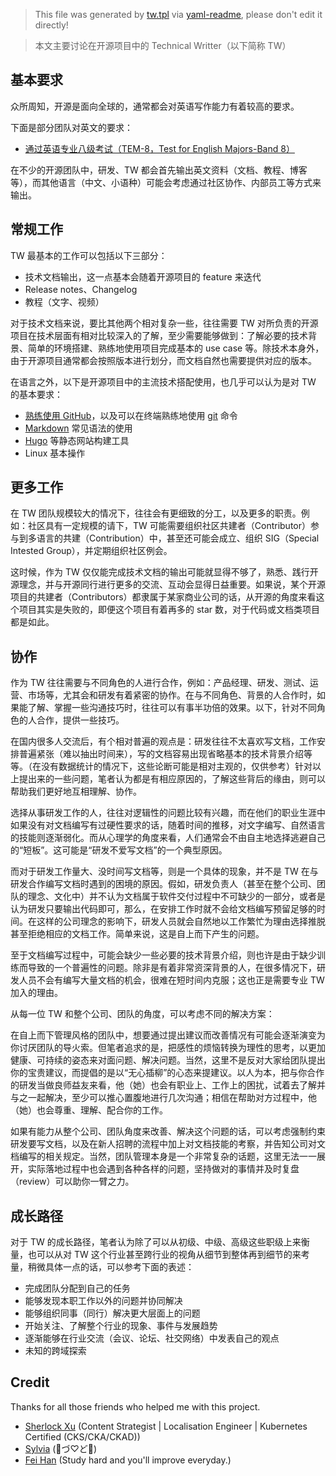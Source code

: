 > This file was generated by [tw.tpl](tw.tpl) via [yaml-readme](https://github.com/LinuxSuRen/yaml-readme), please don't edit it directly!

> 本文主要讨论在开源项目中的 Technical Writter（以下简称 TW）

## 基本要求
众所周知，开源是面向全球的，通常都会对英语写作能力有着较高的要求。

下面是部分团队对英文的要求：

* [通过英语专业八级考试（TEM-8，Test for English Majors-Band 8）](https://baike.baidu.com/item/%E8%8B%B1%E8%AF%AD%E4%B8%93%E4%B8%9A%E5%85%AB%E7%BA%A7%E8%80%83%E8%AF%95/6297184)

在不少的开源团队中，研发、TW 都会首先输出英文资料（文档、教程、博客等），而其他语言（中文、小语种）可能会考虑通过社区协作、内部员工等方式来输出。

## 常规工作
TW 最基本的工作可以包括以下三部分：

* 技术文档输出，这一点基本会随着开源项目的 feature 来迭代
* Release notes、Changelog
* 教程（文字、视频）

对于技术文档来说，要比其他两个相对复杂一些，往往需要 TW 对所负责的开源项目在技术层面有相对比较深入的了解，至少需要能够做到：了解必要的技术背景、简单的环境搭建、熟练地使用项目完成基本的 use case 等。除技术本身外，由于开源项目通常都会按照版本进行划分，而文档自然也需要提供对应的版本。

在语言之外，以下是开源项目中的主流技术搭配使用，也几乎可以认为是对 TW 的基本要求：

* [熟练使用 GitHub](https://skills.github.com/)，以及可以在终端熟练地使用 [git](https://git-scm.com/) 命令
* [Markdown](https://www.markdownguide.org/basic-syntax/) 常见语法的使用
* [Hugo](https://github.com/gohugoio/) 等静态网站构建工具
* Linux 基本操作

## 更多工作
在 TW 团队规模较大的情况下，往往会有更细致的分工，以及更多的职责。例如：社区具有一定规模的请下，TW 可能需要组织社区共建者（Contributor）参与到多语言的共建（Contribution）中，甚至还可能会成立、组织 SIG（Special Intested Group），并定期组织社区例会。

这时候，作为 TW 仅仅能完成技术文档的输出可能就显得不够了，熟悉、践行开源理念，并与开源同行进行更多的交流、互动会显得日益重要。如果说，某个开源项目的共建者（Contributors）都隶属于某家商业公司的话，从开源的角度来看这个项目其实是失败的，即便这个项目有着再多的 star 数，对于代码或文档类项目都是如此。

## 协作
作为 TW 往往需要与不同角色的人进行合作，例如：产品经理、研发、测试、运营、市场等，尤其会和研发有着紧密的协作。在与不同角色、背景的人合作时，如果能了解、掌握一些沟通技巧时，往往可以有事半功倍的效果。以下，针对不同角色的人合作，提供一些技巧。

在国内很多人交流后，有个相对普遍的观点是：研发往往不太喜欢写文档，工作安排普遍紧张（难以抽出时间来），写的文档容易出现省略基本的技术背景介绍等等。（在没有数据统计的情况下，这些论断可能是相对主观的，仅供参考）针对以上提出来的一些问题，笔者认为都是有相应原因的，了解这些背后的缘由，则可以帮助我们更好地互相理解、协作。

选择从事研发工作的人，往往对逻辑性的问题比较有兴趣，而在他们的职业生涯中如果没有对文档编写有过硬性要求的话，随着时间的推移，对文字编写、自然语言的技能则逐渐弱化。而从心理学的角度来看，人们通常会不由自主地选择逃避自己的“短板”。这可能是“研发不爱写文档”的一个典型原因。

而对于研发工作量大、没时间写文档等，则是一个具体的现象，并不是 TW 在与研发合作编写文档时遇到的困境的原因。假如，研发负责人（甚至在整个公司、团队的理念、文化中）并不认为文档属于软件交付过程中不可缺少的一部分，或者是认为研发只要输出代码即可，那么，在安排工作时就不会给文档编写预留足够的时间。在这样的公司理念的影响下，研发人员就会自然地以工作繁忙为理由选择推脱甚至拒绝相应的文档工作。简单来说，这是自上而下产生的问题。

至于文档编写过程中，可能会缺少一些必要的技术背景介绍，则也许是由于缺少训练而导致的一个普遍性的问题。除非是有着非常资深背景的人，在很多情况下，研发人员不会有编写大量文档的机会，很难在短时间内克服；这也正是需要专业 TW 加入的理由。

从每一位 TW 和整个公司、团队的角度，可以考虑不同的解决方案：

在自上而下管理风格的团队中，想要通过提出建议而改善情况有可能会逐渐演变为你讨厌团队的导火索。但笔者追求的是，把感性的烦恼转换为理性的思考，以更加健康、可持续的姿态来对面问题、解决问题。当然，这里不是反对大家给团队提出你的宝贵建议，而提倡的是以“无心插柳”的心态来提建议。以人为本，把与你合作的研发当做良师益友来看，他（她）也会有职业上、工作上的困扰，试着去了解并与之一起解决，至少可以推心置腹地进行几次沟通；相信在帮助对方过程中，他（她）也会尊重、理解、配合你的工作。

如果有能力从整个公司、团队角度来改善、解决这个问题的话，可以考虑强制约束研发要写文档，以及在新人招聘的流程中加上对文档技能的考察，并告知公司对文档编写的相关规定。当然，团队管理本身是一个非常复杂的话题，这里无法一一展开，实际落地过程中也会遇到各种各样的问题，坚持做对的事情并及时复盘（review）可以助你一臂之力。

## 成长路径
对于 TW 的成长路径，笔者认为除了可以从初级、中级、高级这些职级上来衡量，也可以从对 TW 这个行业甚至跨行业的视角从细节到整体再到细节的来考量，稍微具体一点的话，可以参考下面的表述：

* 完成团队分配到自己的任务
* 能够发现本职工作以外的问题并协同解决
* 能够组织同事（同行）解决更大层面上的问题
* 开始关注、了解整个行业的现象、事件与发展趋势
* 逐渐能够在行业交流（会议、论坛、社交网络）中发表自己的观点
* 未知的跨域探索

## Credit

Thanks for all those friends who helped me with this project.

* [Sherlock Xu](https://github.com/Sherlock113) (Content Strategist | Localisation Engineer | Kubernetes Certified (CKS/CKA/CKAD))
* [Sylvia](https://github.com/SylviaBABY) (🍓づ♡ど🍓)
* [Fei Han](https://github.com/hf400159) (Study hard and you&#39;ll improve everyday.)
